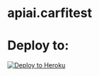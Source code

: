 # apiai.carfitest

# Deploy to:
[![Deploy to Heroku](https://www.herokucdn.com/deploy/button.svg)](https://heroku.com/deploy)
